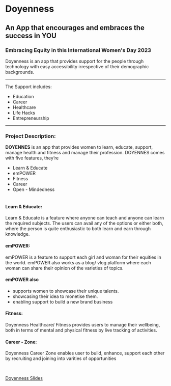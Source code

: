 # Doyenness
## An App that encourages and embraces the success in YOU
### Embracing Equity in this International Women's Day 2023

Doyenness is an app that provides support for the people through technology with easy accessibility irrespective of their demographic backgrounds. 
___
The Support includes: <br>
- Education
- Career
- Healthcare
- Life Hacks
- Entrepreneurship
____
### Project Description:
**DOYENNES** is an app that provides women to learn, educate, support, manage health and fitness and manage their profession. DOYENNES comes with five features, they’re
- Learn & Educate
- emPOWER
- Fitness
- Career
- Open - Mindedness<br><br>

#### Learn & Educate:
Learn & Educate is a feature where anyone can teach and anyone can learn the required subjects. The users can avail any of the options or either both, where the person is quite enthusiastic to both learn and earn through knowledge. <br>

#### emPOWER:
emPOWER is a feature to support each girl and woman for their equities in the world. emPOWER also works as a blog/ vlog platform where each woman can share their opinion of the varieties of topics.

#### emPOWER also 
- supports women to showcase their unique talents. 
- showcasing their idea to monetise them.
- enabling support to build a new brand business

#### Fitness:
Doyenness Healthcare/ Fitness provides users to manage their wellbeing, both in terms of mental and physical fitness by live tracking of activities. 

#### Career - Zone:
Doyenness Career Zone enables user to build, enhance, support each other by recruiting and joining into varities of opportunities 

<br>

[Doyenness Slides](https://docs.google.com/presentation/d/19WDKV7iVC-7RHasj2ZCQtL-11Y0DCz1VZBsubnh2vnw/edit?usp=sharing)

